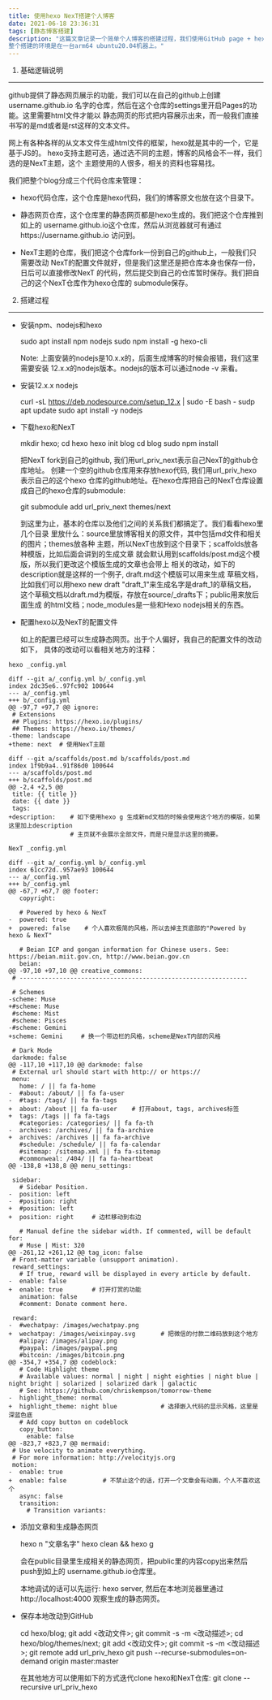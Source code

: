 ```yaml
---
title: 使用hexo NexT搭建个人博客
date: 2021-06-18 23:36:31
tags: [静态博客搭建]
description: "这篇文章记录一个简单个人博客的搭建过程，我们使用GitHub page + hexo + NexT主题的搭建方式。
整个搭建的环境是在一台arm64 ubuntu20.04机器上。"
---
```


1. 基础逻辑说明
---------------

 github提供了静态网页展示的功能，我们可以在自己的github上创建username.github.io
 名字的仓库，然后在这个仓库的settings里开启Pages的功能。这里需要html文件才能以
 静态网页的形式把内容展示出来，而一般我们直接书写的是md或者是rst这样的文本文件。
 
 网上有各种各样的从文本文件生成html文件的框架，hexo就是其中的一个，它是基于JS的。
 hexo支持主题可选，通过选不同的主题，博客的风格会不一样，我们选的是NexT主题，这个
 主题使用的人很多，相关的资料也容易找。

 我们把整个blog分成三个代码仓库来管理：

 * hexo代码仓库，这个仓库是hexo代码，我们的博客原文也放在这个目录下。

 * 静态网页仓库，这个仓库里的静态网页都是hexo生成的。我们把这个仓库推到如上的
   username.github.io这个仓库，然后从浏览器就可有通过https://username.github.io
   访问到。

 * NexT主题的仓库，我们把这个仓库fork一份到自己的github上，一般我们只需要改动
   NexT的配置文件就好，但是我们这里还是把仓库本身也保存一份，日后可以直接修改NexT
   的代码，然后提交到自己的仓库暂时保存。我们把自己的这个NexT仓库作为hexo仓库的
   submodule保存。

2. 搭建过程
-----------

 * 安装npm、nodejs和hexo

   sudo apt install npm nodejs
   sudo npm install -g hexo-cli

   Note: 上面安装的nodejs是10.x.x的，后面生成博客的时候会报错，我们这里需要安装
         12.x.x的nodejs版本。nodejs的版本可以通过node -v 来看。

 * 安装12.x.x nodejs

   curl -sL https://deb.nodesource.com/setup_12.x | sudo -E bash -
   sudp apt update
   sudo apt install -y nodejs

 * 下载hexo和NexT

   mkdir hexo; cd hexo
   hexo init blog
   cd blog
   sudo npm install

   把NexT fork到自己的github, 我们用url_priv_next表示自己NexT的github仓库地址。
   创建一个空的github仓库用来存放hexo代码, 我们用url_priv_hexo表示自己的这个hexo
   仓库的github地址。在hexo仓库把自己的NexT仓库设置成自己的hexo仓库的submodule:

   git submodule add url_priv_next themes/next

   到这里为止，基本的仓库以及他们之间的关系我们都搞定了。我们看看hexo里几个目录
   里放什么：source里放博客相关的原文件，其中包括md文件和相关的图片；themes放各种
   主题，所以NexT也放到这个目录下；scaffolds放各种模版，比如后面会讲到的生成文章
   就会默认用到scaffolds/post.md这个模版，所以我们更改这个模版生成的文章也会带上
   相关的改动，如下的description就是这样的一个例子, draft.md这个模版可以用来生成
   草稿文档，比如我们可以用hexo new draft "draft_1"来生成名字是draft_1的草稿文档，
   这个草稿文档以draft.md为模版，存放在source/_drafts下；public用来放后面生成
   的html文档；node_modules是一些和Hexo nodejs相关的东西。

 * 配置hexo以及NexT的配置文件

   如上的配置已经可以生成静态网页。出于个人偏好，我自己的配置文件的改动如下，
   具体的改动可以看相关地方的注释：
```
hexo _config.yml

diff --git a/_config.yml b/_config.yml
index 2dc35e6..97fc902 100644
--- a/_config.yml
+++ b/_config.yml
@@ -97,7 +97,7 @@ ignore:
 # Extensions
 ## Plugins: https://hexo.io/plugins/
 ## Themes: https://hexo.io/themes/
-theme: landscape
+theme: next  # 使用NexT主题

diff --git a/scaffolds/post.md b/scaffolds/post.md
index 1f9b9a4..91f86d0 100644
--- a/scaffolds/post.md
+++ b/scaffolds/post.md
@@ -2,4 +2,5 @@
 title: {{ title }}
 date: {{ date }}
 tags:
+description:    # 如下使用hexo g 生成新md文档的时候会使用这个地方的模版，如果这里加上description
                 # 主页就不会展示全部文件，而是只是显示这里的摘要。

```
```
NexT _config.yml

diff --git a/_config.yml b/_config.yml
index 61cc72d..957ae93 100644
--- a/_config.yml
+++ b/_config.yml
@@ -67,7 +67,7 @@ footer:
   copyright:
 
   # Powered by hexo & NexT
-  powered: true
+  powered: false    # 个人喜欢极简的风格，所以去掉主页底部的"Powered by hexo & NexT"
 
   # Beian ICP and gongan information for Chinese users. See: https://beian.miit.gov.cn, http://www.beian.gov.cn
   beian:
@@ -97,10 +97,10 @@ creative_commons:
 # ---------------------------------------------------------------
 
 # Schemes
-scheme: Muse
+#scheme: Muse
 #scheme: Mist
 #scheme: Pisces
-#scheme: Gemini
+scheme: Gemini     # 换一个带边栏的风格，scheme是NexT内部的风格
 
 # Dark Mode
 darkmode: false
@@ -117,10 +117,10 @@ darkmode: false
 # External url should start with http:// or https://
 menu:
   home: / || fa fa-home
-  #about: /about/ || fa fa-user
-  #tags: /tags/ || fa fa-tags
+  about: /about || fa fa-user    # 打开about, tags, archives标签
+  tags: /tags || fa fa-tags
   #categories: /categories/ || fa fa-th
-  archives: /archives/ || fa fa-archive
+  archives: /archives || fa fa-archive
   #schedule: /schedule/ || fa fa-calendar
   #sitemap: /sitemap.xml || fa fa-sitemap
   #commonweal: /404/ || fa fa-heartbeat
@@ -138,8 +138,8 @@ menu_settings:
 
 sidebar:
   # Sidebar Position.
-  position: left
-  #position: right
+  #position: left
+  position: right     # 边栏移动到右边
 
   # Manual define the sidebar width. If commented, will be default for:
   # Muse | Mist: 320
@@ -261,12 +261,12 @@ tag_icon: false
 # Front-matter variable (unsupport animation).
 reward_settings:
   # If true, reward will be displayed in every article by default.
-  enable: false
+  enable: true        # 打开打赏的功能
   animation: false
   #comment: Donate comment here.
 
 reward:
-  #wechatpay: /images/wechatpay.png
+  wechatpay: /images/weixinpay.svg       # 把微信的付款二维码放到这个地方
   #alipay: /images/alipay.png
   #paypal: /images/paypal.png
   #bitcoin: /images/bitcoin.png
@@ -354,7 +354,7 @@ codeblock:
   # Code Highlight theme
   # Available values: normal | night | night eighties | night blue | night bright | solarized | solarized dark | galactic
   # See: https://github.com/chriskempson/tomorrow-theme
-  highlight_theme: normal
+  highlight_theme: night blue            # 选择嵌入代码的显示风格，这里是深蓝色底
   # Add copy button on codeblock
   copy_button:
     enable: false
@@ -823,7 +823,7 @@ mermaid:
 # Use velocity to animate everything.
 # For more information: http://velocityjs.org
 motion:
-  enable: true
+  enable: false          # 不禁止这个的话，打开一个文章会有动画，个人不喜欢这个
   async: false
   transition:
     # Transition variants:
```

 * 添加文章和生成静态网页

   hexo n "文章名字"
   hexo clean && hexo g

   会在public目录里生成相关的静态网页，把public里的内容copy出来然后push到如上的
   username.github.io仓库里。

   本地调试的话可以先运行: hexo server, 然后在本地浏览器里通过http://localhost:4000
   观察生成的静态网页。

 * 保存本地改动到GitHub

   cd hexo/blog; git add <改动文件>; git commit -s -m <改动描述>;
   cd hexo/blog/themes/next; git add <改动文件>; git commit -s -m <改动描述>;
   git remote add url_priv_hexo
   git push --recurse-submodules=on-demand origin master:master

   在其他地方可以使用如下的方式迭代clone hexo和NexT仓库:
   git clone --recursive url_priv_hexo
